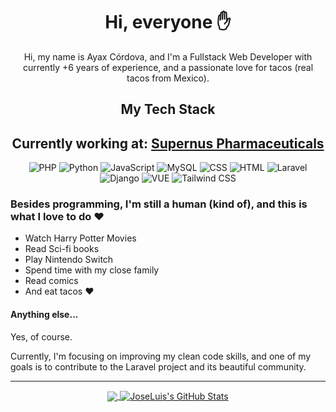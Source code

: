 <h1 align="center">Hi, everyone ✋</h1>

<p align="center">
  Hi, my name is Ayax Córdova, and I'm a Fullstack Web Developer with currently +6 years of experience, and a passionate love for tacos (real tacos from Mexico).
</p>
  
<h2 align="center">
  My Tech Stack
</h2>

<h2 align="center">Currently working at: <a href="https://www.supernus.com/">Supernus Pharmaceuticals</a></h2>
  
<p align="center">
  <img alt="PHP" src="https://img.shields.io/badge/PHP-7A86B8?style=for-the-badge&logo=php&logoColor=white" />
  <img alt="Python" src="https://img.shields.io/badge/Python-14354C?style=for-the-badge&logo=python&logoColor=white" />
  <img alt="JavaScript" src="https://img.shields.io/badge/JavaScript-323330?style=for-the-badge&logo=javascript&logoColor=F7DF1E" />
  <img alt="MySQL" src="https://img.shields.io/badge/MySQL-00000F?style=for-the-badge&logo=mysql&logoColor=white" />
  <img alt="CSS" src="https://img.shields.io/badge/CSS3-1572B6?style=for-the-badge&logo=css3&logoColor=white" />
  <img alt="HTML" src="https://img.shields.io/badge/HTML5-E34F26?style=for-the-badge&logo=html5&logoColor=white" />
  <img alt="Laravel" src="https://img.shields.io/badge/Laravel-F13A2F?style=for-the-badge&logo=laravel&logoColor=white" />
  <img alt="Django" src="https://img.shields.io/badge/Django-092E20?style=for-the-badge&logo=django&logoColor=white" />
  <img alt="VUE" src="https://img.shields.io/badge/VUE-42B883?style=for-the-badge&logo=vue.js&logoColor=white" />
  <img alt="Tailwind CSS" src="https://img.shields.io/badge/Tailwind-00B4B6?style=for-the-badge&logo=tailwindcss&logoColor=white" />
</p>

### Besides programming, I'm still a human (kind of), and this is what I love to do ❤️

* Watch Harry Potter Movies
* Read Sci-fi books
* Play Nintendo Switch
* Spend time with my close family
* Read comics
* And eat tacos ❤

#### Anything else...

Yes, of course.

Currently, I'm focusing on improving my clean code skills, and one of my goals is to contribute to the Laravel project and its beautiful community.

***

<p align="center">
  
  <a href="https://github.com/asciito/asciito">
      <img align="center" src="https://github-readme-stats.vercel.app/api/top-langs/?username=asciito&hide=java,html,tex&title_color=ffffff&text_color=c9cacc&icon_color=2bbc8a&bg_color=1d1f21&langs_count=3" />
  </a>
  
  <a href="https://github.com/joseluistello/joseluistello">
      <img align="center" src="https://github-readme-stats.vercel.app/api?username=asciito&show_icons=true&line_height=27&count_private=true&title_color=ffffff&text_color=c9cacc&icon_color=2bbc8a&bg_color=1d1f21" alt="JoseLuis's GitHub Stats" />
  </a>
</p>
